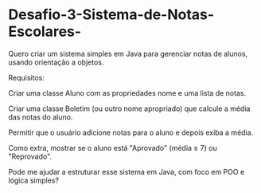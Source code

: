 # Desafio-3-Sistema-de-Notas-Escolares-

Quero criar um sistema simples em Java para gerenciar notas de alunos, usando orientação a objetos.

Requisitos:

Criar uma classe Aluno com as propriedades nome e uma lista de notas.

Criar uma classe Boletim (ou outro nome apropriado) que calcule a média das notas do aluno.

Permitir que o usuário adicione notas para o aluno e depois exiba a média.

Como extra, mostrar se o aluno está "Aprovado" (média ≥ 7) ou "Reprovado".

Pode me ajudar a estruturar esse sistema em Java, com foco em POO e lógica simples?
